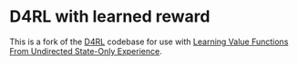 # D4RL with learned reward

This is a fork of the [D4RL](https://github.com/rail-berkeley/d4rl) codebase for use with [Learning Value Functions From
Undirected State-Only Experience](https://matthewchang.github.io/latent_action_qlearning_site/).

